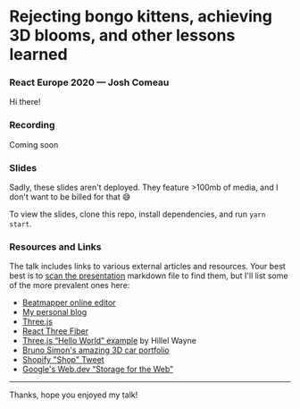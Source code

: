 # Rejecting bongo kittens, achieving 3D blooms, and other lessons learned
### React Europe 2020 — Josh Comeau

Hi there!

### Recording

Coming soon

### Slides

Sadly, these slides aren't deployed. They feature >100mb of media, and I don't want to be billed for that 😅

To view the slides, clone this repo, install dependencies, and run `yarn start`.

### Resources and Links

The talk includes links to various external articles and resources. Your best best is to [scan the presentation](https://github.com/joshwcomeau/talk-2020-react-europe/blob/master/presentation/index.mdx) markdown file to find them, but I'll list some of the more prevalent ones here:

- [Beatmapper online editor](https://beatmapper.app/)
- [My personal blog](https://joshwcomeau.com)
- [Three.js](https://threejs.org/)
- [React Three Fiber](https://github.com/react-spring/react-three-fiber)
- [Three.js “Hello World” example](https://medium.com/@necsoft/three-js-101-hello-world-part-1-443207b1ebe1) by Hillel Wayne
- [Bruno Simon's amazing 3D car portfolio](https://bruno-simon.com/)
- [Shopify "Shop" Tweet](https://twitter.com/jmwind/status/1255101384338391040)
- [Google's Web.dev “Storage for the Web”](https://web.dev/storage-for-the-web/)

---

Thanks, hope you enjoyed my talk!
